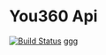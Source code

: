 # You360 Api
[![Build Status](https://travis-ci.org/salamaashoush/you360.svg?branch=master)](https://travis-ci.org/salamaashoush/you360)
ggg
